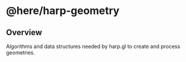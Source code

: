# @here/harp-geometry

## Overview

Algorithms and data structures needed by harp.gl to create and process geometries.
